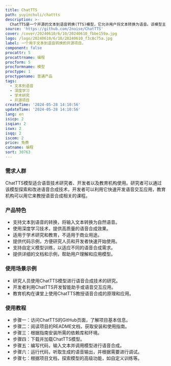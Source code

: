 ```yaml
---
title: ChatTTS
path: yuyinchuli/chattts
description: >-
  ChatTTS是一个开源的文本到语音转换(TTS)模型，它允许用户将文本转换为语音。该模型主要面向学术研究和教育目的，不适用于商业或法律用途。它使用深度学习技术，能够生成自然流畅的语音输出，适合研究和开发语音合成技术的人员使用。
source: 'https://github.com/2noise/ChatTTS'
cover: /cover/20240610/6/10/20240610_fbbe159a.jpg
logo: /logo/20240610/6/10/20240610_f3c8c75a.jpg
label: 一个用于文本到语音转换的开源项目。
component: false
procattr: 5
procattrname: 编程
procform: 5
procformname: 模型
proctype: 1
proctypename: 普通产品
tags:
  - 文本到语音
  - 深度学习
  - 学术研究
  - 开源项目
createTime: '2024-05-28 14:10:56'
updateTime: '2024-05-28 14:10:56'
lang: en
isicp: 2
isqian: 2
iswx: 2
isqq: 2
iscom: 2
price: 免费
catname: 编程
sort: 30763
---
```




### 需求人群
ChatTTS模型适合语音技术研究者、开发者以及教育机构使用。研究者可以通过该模型探索和改进语音合成技术，开发者可以利用它快速开发语音交互应用，教育机构可以用它来教授语音合成相关的课程。

### 产品特色
* 支持文本到语音的转换，将输入文本转换为自然语音。
* 使用深度学习技术，提供高质量的语音合成效果。
* 适用于学术研究和教育，不适用于商业用途。
* 提供代码示例，方便研究人员和开发者快速开始使用。
* 支持自定义模型训练，以适应不同的语音合成需求。
* 提供详细的文档和示例，帮助用户理解和应用模型。

### 使用场景示例
* 研究人员使用ChatTTS模型进行语音合成技术的研究。
* 开发者利用ChatTTS开发智能助手或语音交互应用。
* 教育机构在课堂上使用ChatTTS教授语音合成的原理和应用。

### 使用教程
* 步骤一：访问ChatTTS的GitHub页面，了解项目基本信息。
* 步骤二：阅读项目的README文档，获取安装和使用指南。
* 步骤三：根据指南安装所需的依赖库和环境。
* 步骤四：下载并加载ChatTTS模型。
* 步骤五：编写代码，输入文本并调用模型进行语音合成。
* 步骤六：运行代码，听取生成的语音输出，并根据需要进行调试。
* 步骤七：根据项目文档，探索模型的高级功能，如自定义训练等。

  
